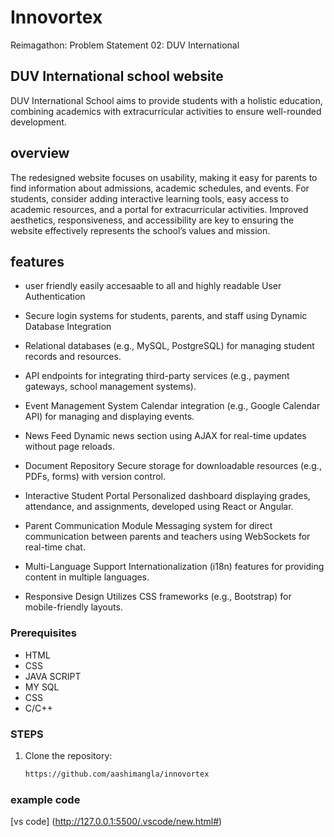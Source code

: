 # Innovortex
Reimagathon: Problem Statement 02: DUV International

## DUV International school website
DUV International School aims to provide students with a holistic education, combining academics with extracurricular activities to ensure well-rounded development.

## overview
The redesigned website focuses on usability, making it easy for parents to find information about admissions, academic schedules, and events. For students, consider adding interactive learning tools, easy access to academic resources, and a portal for extracurricular activities. Improved aesthetics, responsiveness, and accessibility are key to ensuring the website effectively represents the school’s values and mission.

## features
- user friendly
   easily accesaable to all and highly readable
  User Authentication

- Secure login systems for students, parents, and staff using
   Dynamic Database Integration

- Relational databases (e.g., MySQL, PostgreSQL) for managing student records and resources.


- API endpoints for integrating third-party services (e.g., payment gateways, school management systems).
- Event Management System
   Calendar integration (e.g., Google Calendar API) for managing and displaying events.
  
- News Feed
   Dynamic news section using AJAX for real-time updates without page reloads.
  
- Document Repository
   Secure storage for downloadable resources (e.g., PDFs, forms) with version control.
  
- Interactive Student Portal
   Personalized dashboard displaying grades, attendance, and assignments, developed using React or Angular.
- Parent Communication Module
   Messaging system for direct communication between parents and teachers using WebSockets for real-time chat.
- Multi-Language Support
   Internationalization (i18n) features for providing content in multiple languages.

- Responsive Design
   Utilizes CSS frameworks (e.g., Bootstrap) for mobile-friendly layouts.

### Prerequisites
- HTML
- CSS
- JAVA SCRIPT
- MY SQL
- CSS
- C/C++

### STEPS
1. Clone the repository:
   ```bash
   https://github.com/aashimangla/innovortex

### example code
[vs code]  (http://127.0.0.1:5500/.vscode/new.html#)
